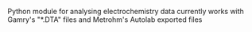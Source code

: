Python module for analysing electrochemistry data currently works with Gamry's "*.DTA" files and Metrohm's Autolab exported files